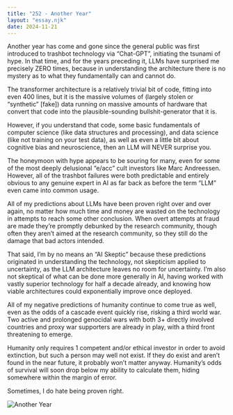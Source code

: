 ```yaml
---
title: "252 - Another Year"
layout: "essay.njk"
date: 2024-11-21
---
```


Another year has come and gone since the general public was first introduced to trashbot technology via “Chat-GPT”, initiating the tsunami of hype. In that time, and for the years preceding it, LLMs have surprised me precisely ZERO times, because in understanding the architecture there is no mystery as to what they fundamentally can and cannot do.

The transformer architecture is a relatively trivial bit of code, fitting into even 400 lines, but it is the massive volumes of (largely stolen or “synthetic” [fake]) data running on massive amounts of hardware that convert that code into the plausible-sounding bullshit-generator that it is. 

However, if you understand that code, some basic fundamentals of computer science (like data structures and processing), and data science (like not training on your test data), as well as even a little bit about cognitive bias and neuroscience, then an LLM will NEVER surprise you.

The honeymoon with hype appears to be souring for many, even for some of the most deeply delusional “e/acc” cult investors like Marc Andreessen. However, all of the trashbot failures were both predictable and entirely obvious to any genuine expert in AI as far back as before the term “LLM” even came into common usage.

All of my predictions about LLMs have been proven right over and over again, no matter how much time and money are wasted on the technology in attempts to reach some other conclusion. When overt attempts at fraud are made they’re promptly debunked by the research community, though often they aren’t aimed at the research community, so they still do the damage that bad actors intended.

That said, I’m by no means an “AI Skeptic” because these predictions originated in understanding the technology, not skepticism applied to uncertainty, as the LLM architecture leaves no room for uncertainty. I’m also not skeptical of what can be done more generally in AI, having worked with vastly superior technology for half a decade already, and knowing how viable architectures could exponentially improve once deployed.

All of my negative predictions of humanity continue to come true as well, even as the odds of a cascade event quickly rise, risking a third world war. Two active and prolonged genocidal wars with both 3+ directly involved countries and proxy war supporters are already in play, with a third front threatening to emerge. 

Humanity only requires 1 competent and/or ethical investor in order to avoid extinction, but such a person may well not exist. If they do exist and aren’t found in the near future, it probably won’t matter anyway. Humanity’s odds of survival will soon drop below my ability to calculate them, hiding somewhere within the margin of error. 

Sometimes, I do hate being proven right.

![Another Year](https://media.licdn.com/dms/image/v2/D5622AQFlauQwHiKXyg/feedshare-shrink_800/feedshare-shrink_800/0/1731626916803?e=1736985600&v=beta&t=yjYSwtdBbe5BPYAbMt6N2SjxWzC3AxkyheD4j74MQi4)
